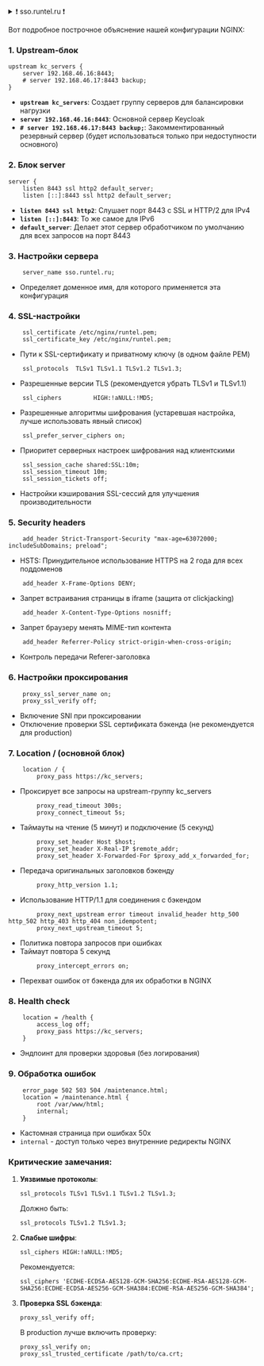 <details>
<summary>❗ sso.runtel.ru ❗</summary>

```c
### /etc/nginx/sites-enabled/sso.runtel.ru
#-------------------
upstream kc_servers {
    server 192.168.46.16:8443;
    # server 192.168.46.17:8443 backup;
}

server {
    listen 8443 ssl http2 default_server;
    listen [::]:8443 ssl http2 default_server;
    
    server_name sso.runtel.ru;
    
    # SSL conf
    ssl_certificate /etc/nginx/runtel.pem;
    ssl_certificate_key /etc/nginx/runtel.pem;
    ssl_protocols  TLSv1 TLSv1.1 TLSv1.2 TLSv1.3;
    ssl_ciphers         HIGH:!aNULL:!MD5;
#    ssl_ciphers 'ECDHE-ECDSA-AES128-GCM-SHA256:ECDHE-RSA-AES128-GCM-SHA256:ECDHE-ECDSA-AES256-GCM-SHA384:ECDHE-RSA-AES256-GCM-SHA384:DHE-RSA-AES128-GCM-SHA256:DHE-RSA-AES256-GCM-SHA384';
    ssl_prefer_server_ciphers on;
    ssl_session_cache shared:SSL:10m;
    ssl_session_timeout 10m;
    ssl_session_tickets off;
    
    # Security headers
    add_header Strict-Transport-Security "max-age=63072000; includeSubDomains; preload";
    add_header X-Frame-Options DENY;
    add_header X-Content-Type-Options nosniff;
    add_header Referrer-Policy strict-origin-when-cross-origin;
    
    # Proxy settings
    proxy_ssl_server_name on;
    proxy_ssl_verify off;
    
    location / {
        proxy_pass https://kc_servers;
        proxy_read_timeout 300s;
        proxy_connect_timeout 5s;
        proxy_set_header Host $host;
        proxy_set_header X-Real-IP $remote_addr;
        proxy_set_header X-Forwarded-For $proxy_add_x_forwarded_for;
        proxy_http_version 1.1;
        proxy_next_upstream error timeout invalid_header http_500 http_502 http_403 http_404 non_idempotent;
        proxy_next_upstream_timeout 5;
        proxy_intercept_errors on;
    }
    
    location = /health {
        access_log off;
        proxy_pass https://kc_servers;
    }
    
    error_page 502 503 504 /maintenance.html;
    location = /maintenance.html {
        root /var/www/html;
        internal;
    }
```
</details>

Вот подробное построчное объяснение нашей конфигурации NGINX:

### 1. Upstream-блок
```nginx
upstream kc_servers {
    server 192.168.46.16:8443;
    # server 192.168.46.17:8443 backup;
}
```
- **`upstream kc_servers`**: Создает группу серверов для балансировки нагрузки
- **`server 192.168.46.16:8443`**: Основной сервер Keycloak
- **`# server 192.168.46.17:8443 backup;`**: Закомментированный резервный сервер (будет использоваться только при недоступности основного)

### 2. Блок server
```nginx
server {
    listen 8443 ssl http2 default_server;
    listen [::]:8443 ssl http2 default_server;
```
- **`listen 8443 ssl http2`**: Слушает порт 8443 с SSL и HTTP/2 для IPv4
- **`listen [::]:8443`**: То же самое для IPv6
- **`default_server`**: Делает этот сервер обработчиком по умолчанию для всех запросов на порт 8443

### 3. Настройки сервера
```nginx
    server_name sso.runtel.ru;
```
- Определяет доменное имя, для которого применяется эта конфигурация

### 4. SSL-настройки
```nginx
    ssl_certificate /etc/nginx/runtel.pem;
    ssl_certificate_key /etc/nginx/runtel.pem;
```
- Пути к SSL-сертификату и приватному ключу (в одном файле PEM)

```nginx
    ssl_protocols  TLSv1 TLSv1.1 TLSv1.2 TLSv1.3;
```
- Разрешенные версии TLS (рекомендуется убрать TLSv1 и TLSv1.1)

```nginx
    ssl_ciphers         HIGH:!aNULL:!MD5;
```
- Разрешенные алгоритмы шифрования (устаревшая настройка, лучше использовать явный список)

```nginx
    ssl_prefer_server_ciphers on;
```
- Приоритет серверных настроек шифрования над клиентскими

```nginx
    ssl_session_cache shared:SSL:10m;
    ssl_session_timeout 10m;
    ssl_session_tickets off;
```
- Настройки кэширования SSL-сессий для улучшения производительности

### 5. Security headers
```nginx
    add_header Strict-Transport-Security "max-age=63072000; includeSubDomains; preload";
```
- HSTS: Принудительное использование HTTPS на 2 года для всех поддоменов

```nginx
    add_header X-Frame-Options DENY;
```
- Запрет встраивания страницы в iframe (защита от clickjacking)

```nginx
    add_header X-Content-Type-Options nosniff;
```
- Запрет браузеру менять MIME-тип контента

```nginx
    add_header Referrer-Policy strict-origin-when-cross-origin;
```
- Контроль передачи Referer-заголовка

### 6. Настройки проксирования
```nginx
    proxy_ssl_server_name on;
    proxy_ssl_verify off;
```
- Включение SNI при проксировании
- Отключение проверки SSL сертификата бэкенда (не рекомендуется для production)

### 7. Location / (основной блок)
```nginx
    location / {
        proxy_pass https://kc_servers;
```
- Проксирует все запросы на upstream-группу kc_servers

```nginx
        proxy_read_timeout 300s;
        proxy_connect_timeout 5s;
```
- Таймауты на чтение (5 минут) и подключение (5 секунд)

```nginx
        proxy_set_header Host $host;
        proxy_set_header X-Real-IP $remote_addr;
        proxy_set_header X-Forwarded-For $proxy_add_x_forwarded_for;
```
- Передача оригинальных заголовков бэкенду

```nginx
        proxy_http_version 1.1;
```
- Использование HTTP/1.1 для соединения с бэкендом

```nginx
        proxy_next_upstream error timeout invalid_header http_500 http_502 http_403 http_404 non_idempotent;
        proxy_next_upstream_timeout 5;
```
- Политика повтора запросов при ошибках
- Таймаут повтора 5 секунд

```nginx
        proxy_intercept_errors on;
```
- Перехват ошибок от бэкенда для их обработки в NGINX

### 8. Health check
```nginx
    location = /health {
        access_log off;
        proxy_pass https://kc_servers;
    }
```
- Эндпоинт для проверки здоровья (без логирования)

### 9. Обработка ошибок
```nginx
    error_page 502 503 504 /maintenance.html;
    location = /maintenance.html {
        root /var/www/html;
        internal;
    }
```
- Кастомная страница при ошибках 50x
- `internal` - доступ только через внутренние редиректы NGINX

### Критические замечания:

1. **Уязвимые протоколы**:
   ```nginx
   ssl_protocols TLSv1 TLSv1.1 TLSv1.2 TLSv1.3;
   ```
   Должно быть:
   ```nginx
   ssl_protocols TLSv1.2 TLSv1.3;
   ```

2. **Слабые шифры**:
   ```nginx
   ssl_ciphers HIGH:!aNULL:!MD5;
   ```
   Рекомендуется:
   ```nginx
   ssl_ciphers 'ECDHE-ECDSA-AES128-GCM-SHA256:ECDHE-RSA-AES128-GCM-SHA256:ECDHE-ECDSA-AES256-GCM-SHA384:ECDHE-RSA-AES256-GCM-SHA384';
   ```

3. **Проверка SSL бэкенда**:
   ```nginx
   proxy_ssl_verify off;
   ```
   В production лучше включить проверку:
   ```nginx
   proxy_ssl_verify on;
   proxy_ssl_trusted_certificate /path/to/ca.crt;
   ```
